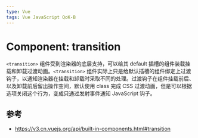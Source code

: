 ```yaml
---
type: Vue
tags: Vue JavaScript QoK-B
---
```


# Component: transition

`<transition>` 组件受到渲染器的底层支持，可以给其 default 插槽的组件装载挂载和卸载过渡动画。`<transition>` 组件实际上只是给默认插槽的组件绑定上过渡钩子，以通知渲染器在挂载和卸载时采取不同的处理。过渡钩子在组件挂载前后、以及卸载前后留出操作空间，默认使用 class 完成 CSS 过渡动画，但是可以根据选项关闭这个行为，变成只通过发射事件通知 JavaScript 钩子。

## 参考

- https://v3.cn.vuejs.org/api/built-in-components.html#transition
